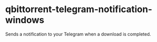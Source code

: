 # qbittorrent-telegram-notification-windows
Sends a notification to your Telegram when a download is completed.
